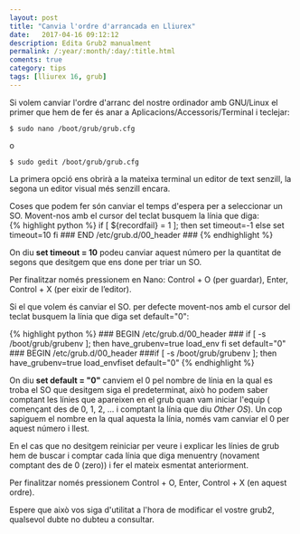 ```yaml
---
layout: post
title: "Canvia l'ordre d'arrancada en Lliurex"
date:   2017-04-16 09:12:12
description: Edita Grub2 manualment
permalink: /:year/:month/:day/:title.html
coments: true
category: tips
tags: [lliurex 16, grub]
---
```

Si volem canviar l'ordre d'arranc del nostre ordinador amb GNU/Linux el primer que hem de fer és anar a  Aplicacions/Accessoris/Terminal i teclejar:


    $ sudo nano /boot/grub/grub.cfg

o

    $ sudo gedit /boot/grub/grub.cfg

La primera opció ens obrirà a la mateixa terminal un editor de text senzill, la segona un editor visual més senzill encara.

Coses que podem fer són canviar el temps d'espera per a seleccionar un SO. Movent-nos amb el cursor del teclat busquem la línia que diga:  
{% highlight python %}
    if [ ${recordfail} = 1 ]; then
    set timeout=-1
    else
    set timeout=10
    fi
    ### END /etc/grub.d/00_header ###
{% endhighlight %}

On diu  **set timeout = 10**  podeu canviar aquest número per la quantitat de segons que desitgem que ens done per triar un SO.

Per finalitzar només pressionem en Nano: Control + O (per guardar), Enter, Control + X (per eixir de l’editor).

Si el que volem és canviar el SO. per defecte movent-nos amb el cursor del teclat busquem la línia que diga set default="0":

{% highlight python %}
    ### BEGIN /etc/grub.d/00_header ###
    if [ -s /boot/grub/grubenv ]; then
    have_grubenv=true
    load_env
    fi
    set default="0"
    ### BEGIN /etc/grub.d/00_header ###if [ -s /boot/grub/grubenv ]; then  have_grubenv=true  load_envfiset default="0"
{% endhighlight %}

On diu **set default = "0"** canviem el  0  pel nombre de línia en la qual es troba el SO que desitgem siga el predeterminat, això ho podem saber comptant les línies que apareixen en el grub quan vam iniciar l'equip ( començant des de 0, 1, 2, ... i comptant la línia que diu *Other OS*). Un cop sapiguem el nombre en la qual aquesta la línia, només vam canviar el  0  per aquest número i llest.

En el cas que no desitgem reiniciar per veure i explicar les línies de grub hem de buscar i comptar cada línia que diga  menuentry  (novament comptant des de 0 (zero)) i fer el mateix esmentat anteriorment.

Per finalitzar només pressionem  Control + O, Enter, Control + X  (en aquest ordre).

Espere que això  vos siga d'utilitat a l'hora de modificar el vostre grub2, qualsevol dubte no dubteu a consultar.
